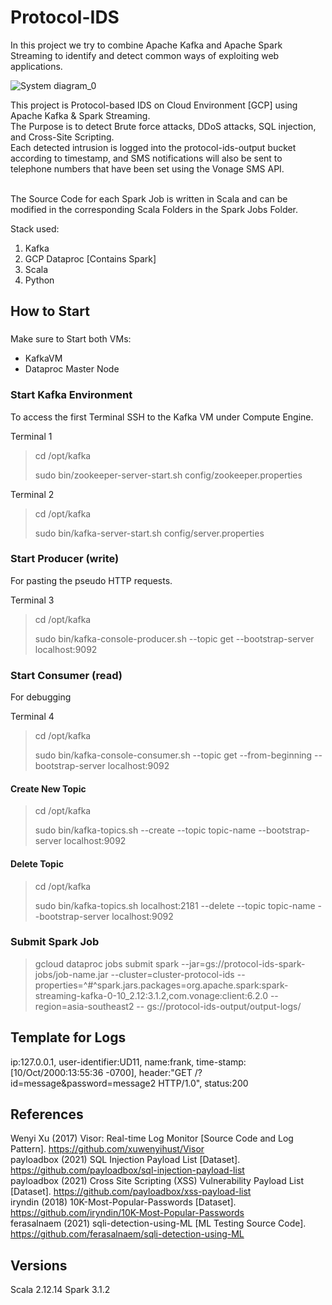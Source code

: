# Protocol-IDS


In this project we try to combine Apache Kafka and Apache Spark Streaming to identify and detect common ways of exploiting web applications.


![System diagram_0](https://user-images.githubusercontent.com/79465272/168415121-ffc83590-5819-4afd-98eb-9c441918e2f7.png)


This project is Protocol-based IDS on Cloud Environment [GCP] using Apache Kafka & Spark Streaming.</br>
The Purpose is to detect Brute force attacks, DDoS attacks, SQL injection, and Cross-Site Scripting.</br>
Each detected intrusion is logged into the protocol-ids-output bucket according to timestamp, and SMS notifications will also be sent to telephone numbers that have been set using the Vonage SMS API.</br>
</br>

The Source Code for each Spark Job is written in Scala and can be modified in the corresponding Scala Folders in the Spark Jobs Folder.


Stack used:

1) Kafka
2) GCP Dataproc [Contains Spark]
3) Scala 
4) Python


## How to Start


###

Make sure to Start both VMs:
- KafkaVM
- Dataproc Master Node


### Start Kafka Environment

To access the first Terminal SSH to the Kafka VM under Compute Engine.

Terminal 1 
> cd /opt/kafka
> 
> sudo bin/zookeeper-server-start.sh config/zookeeper.properties

Terminal 2
> cd /opt/kafka
> 
> sudo bin/kafka-server-start.sh config/server.properties

### Start Producer (write)

For pasting the pseudo HTTP requests.

Terminal 3
> cd /opt/kafka
> 
> sudo bin/kafka-console-producer.sh --topic get --bootstrap-server localhost:9092

### Start Consumer (read)  

For debugging

Terminal 4
> cd /opt/kafka
>
> sudo bin/kafka-console-consumer.sh --topic get --from-beginning --bootstrap-server localhost:9092


#### Create New Topic 
> cd /opt/kafka
> 
> sudo bin/kafka-topics.sh --create --topic topic-name --bootstrap-server localhost:9092

#### Delete Topic
> cd /opt/kafka
> 
> sudo bin/kafka-topics.sh localhost:2181 --delete --topic topic-name --bootstrap-server localhost:9092


### Submit Spark Job

> gcloud dataproc jobs submit spark --jar=gs://protocol-ids-spark-jobs/job-name.jar --cluster=cluster-protocol-ids --properties=^#^spark.jars.packages=org.apache.spark:spark-streaming-kafka-0-10_2.12:3.1.2,com.vonage:client:6.2.0 --region=asia-southeast2 -- gs://protocol-ids-output/output-logs/



## Template for Logs

ip:127.0.0.1, user-identifier:UD11,  name:frank, time-stamp:[10/Oct/2000:13:55:36 -0700],  header:"GET /?id=message&password=message2 HTTP/1.0", status:200 

## References </br>
Wenyi Xu (2017) Visor: Real-time Log Monitor [Source Code and Log Pattern]. https://github.com/xuwenyihust/Visor</br>
payloadbox (2021) SQL Injection Payload List [Dataset]. https://github.com/payloadbox/sql-injection-payload-list</br>
payloadbox (2021) Cross Site Scripting  (XSS) Vulnerability Payload List [Dataset]. https://github.com/payloadbox/xss-payload-list</br>
iryndin (2018) 10K-Most-Popular-Passwords [Dataset]. https://github.com/iryndin/10K-Most-Popular-Passwords</br>
ferasalnaem (2021) sqli-detection-using-ML [ML Testing Source Code]. https://github.com/ferasalnaem/sqli-detection-using-ML


## Versions

  Scala 2.12.14
  Spark 3.1.2
